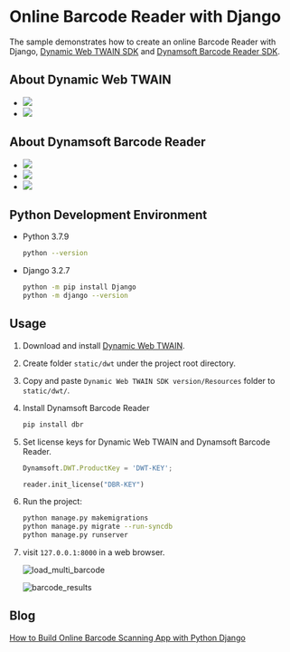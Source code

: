 # Online Barcode Reader with Django
The sample demonstrates how to create an online Barcode Reader with Django, [Dynamic Web TWAIN SDK](https://www.dynamsoft.com/web-twain/overview/) and [Dynamsoft Barcode Reader SDK](https://www.dynamsoft.com/barcode-reader/overview/).

## About Dynamic Web TWAIN
- [![](https://img.shields.io/badge/Download-Offline%20SDK-orange)](https://www.dynamsoft.com/web-twain/downloads)
- [![](https://img.shields.io/badge/Get-30--day%20FREE%20Trial%20License-blue)](https://www.dynamsoft.com/customer/license/trialLicense/?product=dwt)

## About Dynamsoft Barcode Reader
- [![](https://img.shields.io/badge/Download-Offline%20SDK-orange)](https://www.dynamsoft.com/barcode-reader/downloads)
- [![](https://img.shields.io/badge/Get-30--day%20FREE%20Trial%20License-blue)](https://www.dynamsoft.com/customer/license/trialLicense/?product=dbr)
- [![](https://img.shields.io/badge/Try-Online%20Demo-brightgreen)](https://demo.dynamsoft.com/dbr_wasm/barcode_reader_javascript.html)

## Python Development Environment

- Python 3.7.9

    ```bash
    python --version
    ```

- Django 3.2.7
    
    ```bash
    python -m pip install Django
    python -m django --version
    ```

## Usage
1. Download and install [Dynamic Web TWAIN](https://www.dynamsoft.com/web-twain/downloads).
2. Create folder `static/dwt` under the project root directory.
3. Copy and paste `Dynamic Web TWAIN SDK version/Resources` folder to `static/dwt/`.
4. Install Dynamsoft Barcode Reader
    
    ```bash
    pip install dbr
    ```
5. Set license keys for Dynamic Web TWAIN and Dynamsoft Barcode Reader.
    
    ```js
    Dynamsoft.DWT.ProductKey = 'DWT-KEY';
    ```
    
    ```python
    reader.init_license("DBR-KEY")
    ```

6. Run the project:

    ```bash
    python manage.py makemigrations
    python manage.py migrate --run-syncdb
    python manage.py runserver
    ``` 
    
7. visit `127.0.0.1:8000` in a web browser.

    ![load_multi_barcode](https://www.codepool.biz/wp-content/uploads/2015/07/load_multi_barcode.png)

    ![barcode_results](https://www.codepool.biz/wp-content/uploads/2015/07/barcode_results.png)

## Blog
[How to Build Online Barcode Scanning App with Python Django](https://www.dynamsoft.com/codepool/django-barcode-scanning-app.html)

